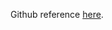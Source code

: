 Github reference [here](https://github.com/PacktPublishing/Data-Cleaning-and-Exploration-with-Machine-Learning/tree/main).